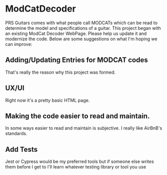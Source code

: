 # ModCatDecoder
PRS Guitars comes with what people call MODCATs which can be read to determine the model and specifications of a guitar. This project began with an existing ModCat Decoder WebPage.
Please help us update it and modernize the code. Below are some suggestions on what I'm hoping we can improve:

## Adding/Updating Entries for MODCAT codes
That's really the reason why this project was formed.

## UX/UI
Right now it's a pretty basic HTML page.

## Making the code easier to read and maintain.
In some ways easier to read and maintain is subjective. I really like AirBnB's standards. 

## Add Tests
Jest or Cypress would be my preferred tools but if someone else writes them before I get to I'll learn whatever testing library or tool you use


